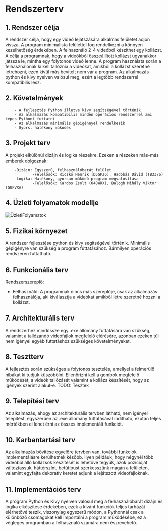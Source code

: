 # ﻿Rendszerterv

## 1. Rendszer célja

A rendszer célja, hogy egy videó lejátszására alkalmas felületet adjon vissza. A program minimalista felülettel fog rendelkezni a könnyen kezelhetőség érdekében. A felhasználó 2-4 videóból készíthet egy kollázst. A célja a programnak, hogy a videókból összeállított kollázst ugyanakkor játssza le, mintha egy folytonos videó lenne. A program használata során a felhasználónak ki kell tallóznia a videókat, amikből a kollázst szeretné létrehozni, ezen kívül más bevitelt nem vár a program. Az alkalmazás python és kivy nyelven valósul meg, ezért a legtöbb rendszerrel kompatibilis lesz.

## 2. Követelmények

        - A fejlesztés Python illetve kivy segítségével történik
        - Az alkalmazás kompatibilis minden operációs rendszerrel ami képes Pythont futtatni
        - Az alkalmazás minimális gépigénnyel rendelkezik
        - Gyors, hatékony működés
 
## 3. Projekt terv

A projekt elkülönül dizájn és logika részekre. Ezeken a részeken más-más emberek dolgoznak:

        -Dizájn: Egyszerű, felhasználóbarát felület
                -Felelősök: Riczkó Henrik (D5GPJ6), Hadobás Dávid (TB3376)
        -Logika: Hatékony, gyorsan működő program megvalósítása
                -Felelősök: Kardos Zsolt (O48WRX), Balogh Mihály Viktor (GUFVXA)

## 4. Üzleti folyamatok modellje

![ÜzletiFolyamatok](https://user-images.githubusercontent.com/82958011/141307230-9507f4b8-3976-4adc-9f6e-af649e7c0579.png)


## 5. Fizikai környezet

A rendszer fejlesztése python és kivy segítségével történik. 
Minimális gépigényre van szükség a program futtatásához.
Bármilyen operációs rendszeren futtatható.

## 6. Funkcionális terv

Rendszerszereplő: 
- Felhasználó: A programnak nincs más szereplője, csak az alkalmazás felhasználója, aki kiválasztja a videókat amikből létre szeretné hozzni a kollázst.

## 7. Architekturális terv

A rendszerhez mindössze egy .exe állomány futtatására van szükség, valamint a tallózandó videófájlok megfelelő elérésére, azonban ezeken túl nem igényel egyéb futtatáshoz szükséges követelményeket. 

## 8. Tesztterv

A fejlesztés során szükséges a folytonos tesztelés, amellyel a felmerülő hibákat ki tudjuk küszöbölni. Ellenőrizni kell a gombok megfelelő működését, a videók tallózását valamint a kollázs készítését, hogy az igények szerint alakul-e. TODO: Tesztek

## 9. Telepítési terv

Az alkalmazás, ahogy az architekturális tervben látható, nem igényel telepítést, egyszerűen az .exe állomány futtatásával indítható, ezután teljes mértékben el lehet érni az összes implementált funkciót.

## 10. Karbantartási terv

Az alkalmazás bővítése egyelőre tervben van, további funkciók implementálásre kerülhetnek később. Ilyen példáuk, hogy négynél több videóból álló kollázsok készítését is lehetővé tegyük, azok pozícióját változtassuk, háttérszínt, betűtípust szerkesszünk magán a felületen, valamint egyfajta dekoratív keretet adjunk a lejátszott videofájloknak.

## 11. Implementációs terv

A program Python és Kivy nyelven valósul meg a felhasználóbarát dizájn és logika elkészítése érdekében, ezek a kívánt funkciók teljes tárházát elérhetővé teszik, viszonylag egyszerű módon, a Pythonnál csak a különböző csomagokat kell importálni a program működésébe, ez a végleges programban a felhasználó számára nem észrevehető. 
